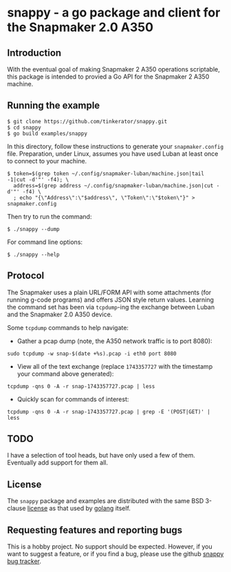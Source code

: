 # snappy - a go package and client for the Snapmaker 2.0 A350

## Introduction

With the eventual goal of making Snapmaker 2 A350 operations
scriptable, this package is intended to provied a Go API for the
Snapmaker 2 A350 machine.

## Running the example

```
$ git clone https://github.com/tinkerator/snappy.git
$ cd snappy
$ go build examples/snappy
```

In this directory, follow these instructions to generate your
`snapmaker.config` file. Preparation, under Linux, assumes you have
used Luban at least once to connect to your machine.

```
$ token=$(grep token ~/.config/snapmaker-luban/machine.json|tail -1|cut -d'"' -f4); \
  address=$(grep address ~/.config/snapmaker-luban/machine.json|cut -d'"' -f4) \
  ; echo "{\"Address\":\"$address\", \"Token\":\"$token\"}" > snapmaker.config
```

Then try to run the command:
```
$ ./snappy --dump
```

For command line options:
```
$ ./snappy --help
```

## Protocol

The Snapmaker uses a plain URL/FORM API with some attachments (for
running g-code programs) and offers JSON style return values. Learning
the command set has been via `tcpdump`-ing the exchange between Luban
and the Snapmaker 2.0 A350 device.

Some `tcpdump` commands to help navigate:

- Gather a pcap dump (note, the A350 network traffic is to port 8080):
```
sudo tcpdump -w snap-$(date +%s).pcap -i eth0 port 8080
```

- View all of the text exchange (replace `1743357727` with the
  timestamp your command above generated):
```
tcpdump -qns 0 -A -r snap-1743357727.pcap | less
```

- Quickly scan for commands of interest:
```
tcpdump -qns 0 -A -r snap-1743357727.pcap | grep -E '(POST|GET)' | less
```

## TODO

I have a selection of tool heads, but have only used a few of
them. Eventually add support for them all.

## License

The `snappy` package and examples are distributed with the same BSD
3-clause [license](LICENSE) as that used by
[golang](https://golang.org/LICENSE) itself.

## Requesting features and reporting bugs

This is a hobby project. No support should be expected. However, if
you want to suggest a feature, or if you find a bug, please use the
github [snappy bug
tracker](https://github.com/tinkerator/snappy/issues).
